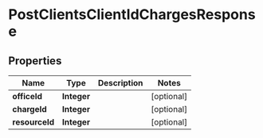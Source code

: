 
# PostClientsClientIdChargesResponse

## Properties
Name | Type | Description | Notes
------------ | ------------- | ------------- | -------------
**officeId** | **Integer** |  |  [optional]
**chargeId** | **Integer** |  |  [optional]
**resourceId** | **Integer** |  |  [optional]



